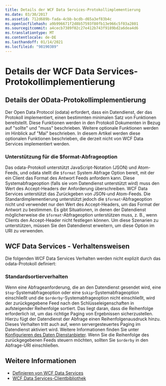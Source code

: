 ```yaml
---
title: Details der WCF Data Services-Protokollimplementierung
ms.date: 03/30/2017
ms.assetid: 712d689b-fada-4cbb-bcdb-d65a3ef83b4c
ms.openlocfilehash: a9b996671f2d8b57593f80fb13e966c5f03a2801
ms.sourcegitcommit: a4cecb7389f02c27e412b743f9189bd2a6dea4d6
ms.translationtype: MT
ms.contentlocale: de-DE
ms.lasthandoff: 01/14/2021
ms.locfileid: "98190389"
---
```

# <a name="wcf-data-services-protocol-implementation-details"></a>Details der WCF Data Services-Protokollimplementierung

## <a name="odata-protocol-implementation-details"></a>Details der OData-Protokollimplementierung  

Der Open Data Protocol (odata) erfordert, dass ein Datendienst, der das Protokoll implementiert, einen bestimmten minimalen Satz von Funktionen bereitstellt. Diese Funktionen werden in den Protokoll Dokumenten in Bezug auf "sollte" und "muss" beschrieben. Weitere optionale Funktionen werden im Hinblick auf "Mai" beschrieben. In diesem Artikel werden diese optionalen Funktionen beschrieben, die derzeit nicht von WCF Data Services implementiert werden.
  
### <a name="support-for-the-format-query-option"></a>Unterstützung für die $format-Abfrageoption  

 Das odata-Protokoll unterstützt JavaScript-Notation (JSON) und Atom-Feeds, und odata stellt die `$format` System Abfrage Option bereit, mit der ein Client das Format des Antwort Feeds anfordern kann. Diese Systemabfrageoption (falls sie vom Datendienst unterstützt wird) muss den Wert des Accept-Headers der Anforderung überschreiben. WCF Data Services unterstützt das Zurückgeben von JSON-und Atom-Feeds. Die Standardimplementierung unterstützt jedoch die `$format`-Abfrageoption nicht und verwendet nur den Wert des Accept-Headers, um das Format der Antwort zu bestimmen. Es gibt Situationen, in denen der Datendienst möglicherweise die `$format`-Abfrageoption unterstützen muss, z. B., wenn Clients den Accept-Header nicht festlegen können. Um diese Szenarien zu unterstützen, müssen Sie den Datendienst erweitern, um diese Option im URI zu verwenden.
  
## <a name="wcf-data-services-behaviors"></a>WCF Data Services - Verhaltensweisen  

 Die folgenden WCF Data Services Verhalten werden nicht explizit durch das odata-Protokoll definiert:  
  
### <a name="default-sorting-behavior"></a>Standardsortierverhalten  

 Wenn eine Abfrageanforderung, die an den Datendienst gesendet wird, eine `$top`-Systemabfrageoption oder eine `$skip`-Systemabfrageoption einschließt und die `$orderby`-Systemabfrageoption nicht einschließt, wird der zurückgegebene Feed nach den Schlüsseleigenschaften in aufsteigender Reihenfolge sortiert. Das liegt daran, dass die Reihenfolge erforderlich ist, um das richtige Paging von Ergebnissen sicherzustellen. Hierzu fügt der Datendienst der Abfrage einen Reihenfolgenausdruck hinzu. Dieses Verhalten tritt auch auf, wenn servergesteuertes Paging im Datendienst aktiviert wird. Weitere Informationen finden Sie unter [Konfigurieren des Daten Dienstanbieter](configuring-the-data-service-wcf-data-services.md). Wenn Sie die Reihenfolge des zurückgegebenen Feeds steuern möchten, sollten Sie `$orderby` in den Abfrage-URI einschließen.  
  
## <a name="see-also"></a>Weitere Informationen

- [Definieren von WCF Data Services](defining-wcf-data-services.md)
- [WCF Data Services-Clientbibliothek](wcf-data-services-client-library.md)
